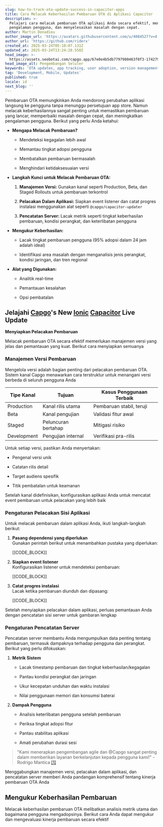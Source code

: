 ```yaml
---
slug: how-to-track-ota-update-success-in-capacitor-apps
title: Cara Melacak Keberhasilan Pembaruan OTA di Aplikasi Capacitor
description: >-
  Pelajari cara melacak pembaruan OTA aplikasi Anda secara efektif, meningkatkan
  pengalaman pengguna, dan menyelesaikan masalah dengan cepat.
author: Martin Donadieu
author_image_url: 'https://avatars.githubusercontent.com/u/4084527?v=4'
author_url: 'https://github.com/riderx'
created_at: 2025-03-24T05:10:07.131Z
updated_at: 2025-03-24T13:24:28.550Z
head_image: >-
  https://assets.seobotai.com/capgo.app/67e0e4b5db7797980463f0f3-1742793019156.jpg
head_image_alt: Pengembangan Seluler
keywords: 'OTA updates, app tracking, user adoption, version management, error monitoring'
tag: 'Development, Mobile, Updates'
published: true
locale: id
next_blog: ''
---
```


Pembaruan OTA memungkinkan Anda mendorong perubahan aplikasi langsung ke pengguna tanpa menunggu persetujuan app store. Namun melacak keberhasilannya sangat penting untuk memastikan pembaruan yang lancar, memperbaiki masalah dengan cepat, dan meningkatkan pengalaman pengguna. Berikut yang perlu Anda ketahui:

-   **Mengapa Melacak Pembaruan?**
    
    -   Mendeteksi kegagalan lebih awal
        
    -   Memantau tingkat adopsi pengguna
        
    -   Membatalkan pembaruan bermasalah
        
    -   Menghindari ketidaksesuaian versi
        
-   **Langkah Kunci untuk Melacak Pembaruan OTA:**
    
    1.  **Manajemen Versi:** Gunakan kanal seperti Production, Beta, dan Staged Rollouts untuk pembaruan terkontrol
        
    2.  **Pelacakan Dalam Aplikasi:** Siapkan event listener dan catat progres instalasi menggunakan alat seperti `@capgo/capacitor-updater`
        
    3.  **Pencatatan Server:** Lacak metrik seperti tingkat keberhasilan pembaruan, kondisi perangkat, dan keterlibatan pengguna
        
-   **Mengukur Keberhasilan:**
    
    -   Lacak tingkat pembaruan pengguna (95% adopsi dalam 24 jam adalah ideal)
        
    -   Identifikasi area masalah dengan menganalisis jenis perangkat, kondisi jaringan, dan tren regional
        
-   **Alat yang Digunakan:**
    
    -   Analitik real-time
        
    -   Pemantauan kesalahan
        
    -   Opsi pembatalan
        

## Jelajahi [Capgo](https://capgoapp/)'s New [Ionic](https://ionicframeworkcom/) [Capacitor](https://capacitorjscom/) Live Update 

**Menyiapkan Pelacakan Pembaruan**

Melacak pembaruan OTA secara efektif memerlukan manajemen versi yang jelas dan pemantauan yang kuat. Berikut cara menyiapkan semuanya

### Manajemen Versi Pembaruan

Mengelola versi adalah bagian penting dari pelacakan pembaruan OTA. Sistem kanal Capgo menawarkan cara terstruktur untuk menangani versi berbeda di seluruh pengguna Anda

| Tipe Kanal | Tujuan | Kasus Penggunaan Terbaik |
| --- | --- | --- |
| Production | Kanal rilis utama | Pembaruan stabil, teruji |
| Beta | Kanal pengujian | Validasi fitur awal |
| Staged | Peluncuran bertahap | Mitigasi risiko |
| Development | Pengujian internal | Verifikasi pra-rilis |

Untuk setiap versi, pastikan Anda menyertakan:

-   Pengenal versi unik
    
-   Catatan rilis detail
    
-   Target audiens spesifik
    
-   Titik pembatalan untuk keamanan
    

Setelah kanal didefinisikan, konfigurasikan aplikasi Anda untuk mencatat event pembaruan untuk pelacakan yang lebih baik

### Pengaturan Pelacakan Sisi Aplikasi

Untuk melacak pembaruan dalam aplikasi Anda, ikuti langkah-langkah berikut:

1.  **Pasang dependensi yang diperlukan**  
    Gunakan perintah berikut untuk menambahkan pustaka yang diperlukan:
    
    [[CODE_BLOCK]]
    
2.  **Siapkan event listener**  
    Konfigurasikan listener untuk mendeteksi pembaruan:
    
    [[CODE_BLOCK]]
    
3.  **Catat progres instalasi**  
    Lacak ketika pembaruan diunduh dan dipasang:
    
    [[CODE_BLOCK]]
    

Setelah menyiapkan pelacakan dalam aplikasi, perluas pemantauan Anda dengan pencatatan sisi server untuk gambaran lengkap

### Pengaturan Pencatatan Server

Pencatatan server membantu Anda mengumpulkan data penting tentang pembaruan, termasuk dampaknya terhadap pengguna dan perangkat. Berikut yang perlu difokuskan:

1.  **Metrik Sistem**
    
    -   Lacak timestamp pembaruan dan tingkat keberhasilan/kegagalan
        
    -   Pantau kondisi perangkat dan jaringan
        
    -   Ukur kecepatan unduhan dan waktu instalasi
        
    -   Nilai penggunaan memori dan konsumsi baterai
        
2.  **Dampak Pengguna**
    
    -   Analisis keterlibatan pengguna setelah pembaruan
        
    -   Periksa tingkat adopsi fitur
        
    -   Pantau stabilitas aplikasi
        
    -   Amati perubahan durasi sesi
        

> "Kami menerapkan pengembangan agile dan @Capgo sangat penting dalam memberikan layanan berkelanjutan kepada pengguna kami!" - Rodrigo Mantica [\[1\]](https://capgoapp/)

Menggabungkan manajemen versi, pelacakan dalam aplikasi, dan pencatatan server memberi Anda pandangan komprehensif tentang kinerja pembaruan OTA Anda

## Mengukur Keberhasilan Pembaruan

Melacak keberhasilan pembaruan OTA melibatkan analisis metrik utama dan bagaimana pengguna mengadopsinya. Berikut cara Anda dapat mengukur dan mengevaluasi kinerja pembaruan secara efektif